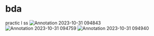 # bda
practic l ss
![Annotation 2023-10-31 094843](https://github.com/umang1352/bda/assets/80378007/5da040b3-2ebd-45ee-ab6e-778acf3fc8ef)
![Annotation 2023-10-31 094759](https://github.com/umang1352/bda/assets/80378007/5060cd6b-9dd9-41b3-b905-023a06b59d32)
![Annotation 2023-10-31 094940](https://github.com/umang1352/bda/assets/80378007/00a4ade5-9092-4cba-882f-c5071020f5a8)

